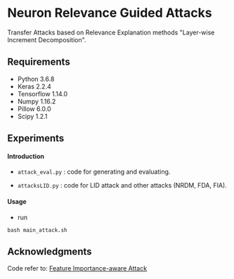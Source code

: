# Neuron Relevance Guided Attacks
Transfer Attacks based on Relevance Explanation methods "Layer-wise Increment Decomposition".

## Requirements

- Python 3.6.8
- Keras 2.2.4
- Tensorflow 1.14.0
- Numpy 1.16.2
- Pillow 6.0.0
- Scipy 1.2.1

## Experiments

#### Introduction

- `attack_eval.py` : code for generating and evaluating.

- `attacksLID.py` : code for LID attack and other attacks (NRDM, FDA, FIA).


####  Usage

- run 

```
bash main_attack.sh
```

## Acknowledgments

Code refer to: [Feature Importance-aware Attack](https://github.com/hcguoO0/FIA)

